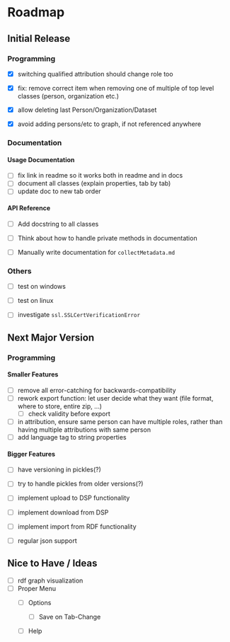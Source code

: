 # Roadmap

## Initial Release

### Programming

- [x] switching qualified attribution should change role too
- [x] fix: remove correct item when removing one of multiple of top level classes (person, organization etc.)
- [x] allow deleting last Person/Organization/Dataset
- [x] avoid adding persons/etc to graph, if not referenced anywhere


### Documentation

#### Usage Documentation

- [ ] fix link in readme so it works both in readme and in docs
- [ ] document all classes (explain properties, tab by tab)
- [ ] update doc to new tab order

#### API Reference

- [ ] Add docstring to all classes
- [ ] Think about how to handle private methods in documentation
- [ ] Manually write documentation for `collectMetadata.md`


### Others

- [ ] test on windows
- [ ] test on linux
- [ ] investigate `ssl.SSLCertVerificationError`




## Next Major Version

### Programming

#### Smaller Features

- [ ] remove all error-catching for backwards-compatibility
- [ ] rework export function: let user decide what they want (file format, where to store, entire zip, ...)
  - [ ] check validity before export
- [ ] in attribution, ensure same person can have multiple roles, rather than having multiple attributions with same person
- [ ] add language tag to string properties

#### Bigger Features

- [ ] have versioning in pickles(?)
- [ ] try to handle pickles from older versions(?)
- [ ] implement upload to DSP functionality
- [ ] implement download from DSP
- [ ] implement import from RDF functionality
- [ ] regular json support


## Nice to Have / Ideas

- [ ] rdf graph visualization
- [ ] Proper Menu
  - [ ] Options
    - [ ] Save on Tab-Change
  - [ ] Help



